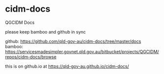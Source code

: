 # cidm-docs
QGCIDM Docs

please keep bamboo and github in sync

github: https://github.com/qld-gov-au/cidm-docs/tree/master/docs
bamboo: https://servicesmadesimpler.govnet.qld.gov.au/bitbucket/projects/QGCIDM/repos/cidm-docs/browse

this is on github.io at
https://qld-gov-au.github.io/cidm-docs/

